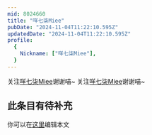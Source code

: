 ```yaml
---
mid: 8024660
title: "咩七柒Miee"
pubDate: "2024-11-04T11:22:10.595Z"
updatedDate: "2024-11-04T11:22:10.595Z"
profile:
  {
    Nickname: ["咩七柒Miee"],
  }
---
```


关注[咩七柒Miee](https://space.bilibili.com/8024660)谢谢喵~ 关注[咩七柒Miee](https://space.bilibili.com/8024660)谢谢喵~

## 此条目有待补充
你可以在[这里](https://github.com/Yuhanawa/VTuber.ICU-Content/edit/master/v/咩七柒Miee/index.md)编辑本文

